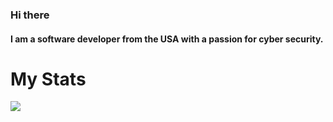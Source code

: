 ### Hi there

#### I am a software developer from the USA with a passion for cyber security.

# My Stats

![](https://github-readme-stats.vercel.app/api?username=pixelsquared&show_icons=true&count_private=true)
